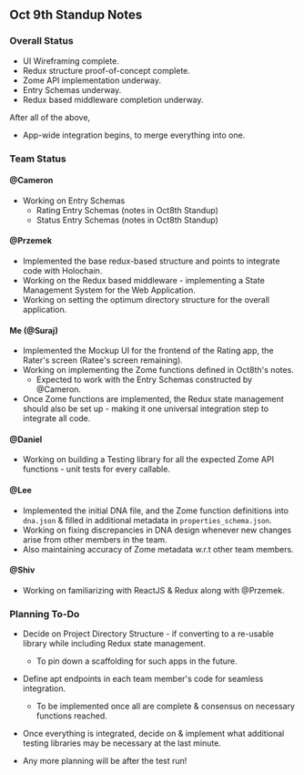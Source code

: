 ## Oct 9th Standup Notes

### Overall Status

 - UI Wireframing complete.
 - Redux structure proof-of-concept complete.
 - Zome API implementation underway.
 - Entry Schemas underway.
 - Redux based middleware completion underway.

After all of the above,

 - App-wide integration begins, to merge everything into one.

### Team Status
#### @Cameron

 - Working on Entry Schemas
     - Rating Entry Schemas (notes in Oct8th Standup)
     - Status Entry Schemas (notes in Oct8th Standup)

#### @Przemek

 - Implemented the base redux-based structure and points to integrate code with Holochain.
 - Working on the Redux based middleware - implementing a State Management System for the Web Application. 
 - Working on setting the optimum directory structure for the overall application.

#### Me (@Suraj)

 - Implemented the Mockup UI for the frontend of the Rating app, the Rater's screen (Ratee's screen remaining).
 - Working on implementing the Zome functions defined in Oct8th's notes. 
     - Expected to work with the Entry Schemas constructed by @Cameron.
 - Once Zome functions are implemented, the Redux state management should also be set up - making it one universal integration step to integrate all code.

#### @Daniel

 - Working on building a Testing library for all the expected Zome API functions - unit tests for every callable.

#### @Lee

 - Implemented the initial DNA file, and the Zome function definitions into `dna.json` & filled in additional metadata in `properties_schema.json`.
 - Working on fixing discrepancies in DNA design whenever new changes arise from other members in the team. 
 - Also maintaining accuracy of Zome metadata w.r.t other team members.

#### @Shiv

 - Working on familiarizing with ReactJS & Redux along with @Przemek.


### Planning To-Do

 - Decide on Project Directory Structure - if converting to a re-usable library while including Redux state management. 
     - To pin down a scaffolding for such apps in the future.
 - Define apt endpoints in each team member's code for seamless integration. 
     - To be implemented once all are complete & consensus on necessary functions reached.
 - Once everything is integrated, decide on & implement what additional testing libraries may be necessary at the last minute.
 
 - Any more planning will be after the test run!